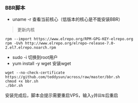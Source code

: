### BBR脚本
- uname -r 查看当前核心（低版本的核心是不能安装BBR）
> 更新内核

```
rpm --import https://www.elrepo.org/RPM-GPG-KEY-elrepo.org
rpm -Uvh http://www.elrepo.org/elrepo-release-7.0-2.el7.elrepo.noarch.rpm
```

- sudo -i  切换到root用户
- yum install -y wget 安装wget

```
wget --no-check-certificate https://github.com/teddysun/across/raw/master/bbr.sh
chmod +x bbr.sh
./bbr.sh
```
安装完成后，脚本会提示需要重启VPS，输入`y`并`回车`后重启